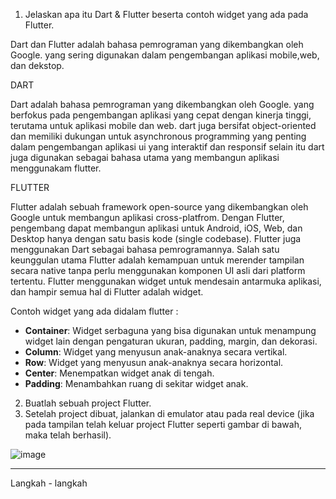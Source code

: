 1. Jelaskan apa itu Dart & Flutter beserta contoh widget yang ada pada Flutter.

Dart dan Flutter adalah bahasa pemrograman yang dikembangkan oleh Google. yang sering digunakan dalam pengembangan aplikasi mobile,web, dan dekstop.

DART

Dart adalah bahasa pemrograman yang dikembangkan oleh Google. yang berfokus pada pengembangan aplikasi yang cepat dengan kinerja tinggi, terutama untuk aplikasi mobile dan web.
dart juga bersifat object-oriented dan memiliki dukungan untuk asynchronous programming yang penting dalam pengembangan aplikasi ui yang interaktif dan responsif
selain itu dart juga digunakan sebagai bahasa utama yang membangun aplikasi menggunakam flutter.

FLUTTER

Flutter adalah sebuah framework open-source yang dikembangkan oleh Google untuk membangun aplikasi cross-platfrom. Dengan Flutter, pengembang dapat membangun aplikasi untuk Android, iOS, Web, dan Desktop hanya dengan satu basis kode (single codebase).
Flutter juga menggunakan Dart sebagai bahasa pemrogramannya.
Salah satu keunggulan utama Flutter adalah kemampuan untuk merender tampilan secara native tanpa perlu menggunakan komponen UI asli dari platform tertentu.
Flutter menggunakan widget untuk mendesain antarmuka aplikasi, dan hampir semua hal di Flutter adalah widget.

Contoh widget yang ada didalam flutter : 
- **Container**: Widget serbaguna yang bisa digunakan untuk menampung widget lain dengan pengaturan ukuran, padding, margin, dan dekorasi.
- **Column**: Widget yang menyusun anak-anaknya secara vertikal.
- **Row**: Widget yang menyusun anak-anaknya secara horizontal.
- **Center**: Menempatkan widget anak di tengah.
- **Padding**: Menambahkan ruang di sekitar widget anak.

2. Buatlah sebuah project Flutter.
3. Setelah project dibuat, jalankan di emulator atau pada real device (jika pada tampilan telah keluar project Flutter seperti gambar di bawah, maka telah berhasil).
   
![image](https://github.com/user-attachments/assets/47276425-63d1-45f2-bcd4-08293b4fa248)

---
Langkah - langkah



